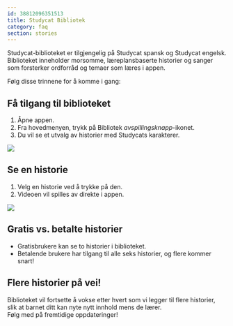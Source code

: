 ```yaml
---
id: 38812096351513
title: Studycat Bibliotek
category: faq
section: stories
---
```


Studycat-biblioteket er tilgjengelig på Studycat spansk og Studycat engelsk. Biblioteket inneholder morsomme, læreplansbaserte historier og sanger som forsterker ordforråd og temaer som læres i appen.

Følg disse trinnene for å komme i gang:

## Få tilgang til biblioteket

1. Åpne appen.  
2. Fra hovedmenyen, trykk på Bibliotek _avspillingsknapp_-ikonet.
3. Du vil se et utvalg av historier med Studycats karakterer.

![](https://help.studycat.com/hc/article_attachments/38812096342041)

## Se en historie

1. Velg en historie ved å trykke på den.
2. Videoen vil spilles av direkte i appen.

![](https://help.studycat.com/hc/article_attachments/38812096344217)

## Gratis vs. betalte historier

- Gratisbrukere kan se to historier i biblioteket.
- Betalende brukere har tilgang til alle seks historier, og flere kommer snart!

## Flere historier på vei!

Biblioteket vil fortsette å vokse etter hvert som vi legger til flere historier, slik at barnet ditt kan nyte nytt innhold mens de lærer.  
Følg med på fremtidige oppdateringer!